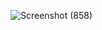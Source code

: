 ![Screenshot (858)](https://github.com/user-attachments/assets/1e35207f-2ea9-4d35-a12a-9fd42872c4ed)
